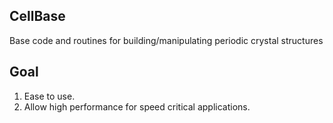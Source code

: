 ## CellBase

Base code and routines for building/manipulating periodic crystal structures


## Goal

1. Ease to use.
2. Allow high performance for speed critical applications.